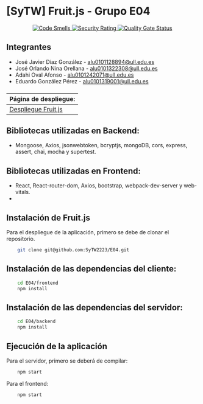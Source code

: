 # [SyTW] **Fruit.js** - Grupo E04

<p align="center">
    <a href="https://sonarcloud.io/summary/new_code?id=SyTW2223_E04">
        <img alt="Code Smells" src="https://sonarcloud.io/api/project_badges/measure?project=SyTW2223_E04&metric=code_smells">
    </a>
    <a href='https://sonarcloud.io/summary/new_code?id=SyTW2223_E04'>
        <img src='https://sonarcloud.io/api/project_badges/measure?project=SyTW2223_E04&metric=security_rating' alt='Security Rating'/>
    </a>
    <a href='https://sonarcloud.io/summary/new_code?id=SyTW2223_E04'>
        <img src='https://sonarcloud.io/api/project_badges/measure?project=SyTW2223_E04&metric=vulnerabilities' alt='Quality Gate Status'/>
    </a>
</p>

## Integrantes
- José Javier Díaz González - alu0101128894@ull.edu.es
- José Orlando Nina Orellana - alu0101322308@ull.edu.es
- Adahi Oval Afonso - alu0101242071@ull.edu.es
- Eduardo González Pérez - alu0101319001@ull.edu.es

###
| Página de despliegue:|
| --- |
| [Despliegue Fruit.js](https://fruitjs.vercel.app/) |

## Bibliotecas utilizadas en Backend:
- Mongoose, Axios, jsonwebtoken, bcryptjs, mongoDB, cors, express, assert, chai, mocha y supertest.

## Bibliotecas utilizadas en Frontend:
- React, React-router-dom, Axios, bootstrap, webpack-dev-server y web-vitals.
- 
## Instalación de Fruit.js
Para el despliegue de la aplicación, primero se debe de clonar el repositorio.
```bash
    git clone git@github.com:SyTW2223/E04.git
```
## Instalación de las dependencias del cliente:
```bash
    cd E04/frontend
    npm install
```
## Instalación de las dependencias del servidor:
```bash
    cd E04/backend
    npm install
```
## Ejecución de la aplicación
Para el servidor, primero se deberá de compilar:
```bash
    npm start
```
Para el frontend:
```bash
    npm start
```
